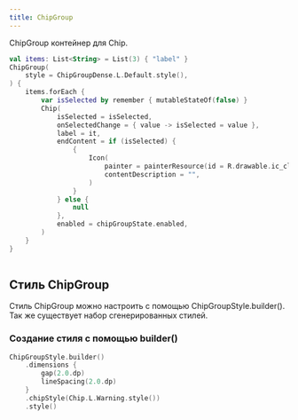 ```yaml
---
title: ChipGroup
---
```


ChipGroup контейнер для Chip.

```kotlin
val items: List<String> = List(3) { "label" }
ChipGroup(
    style = ChipGroupDense.L.Default.style(),
) {
    items.forEach {
        var isSelected by remember { mutableStateOf(false) }
        Chip(
            isSelected = isSelected,
            onSelectedChange = { value -> isSelected = value },
            label = it,
            endContent = if (isSelected) {
                {
                    Icon(
                        painter = painterResource(id = R.drawable.ic_close_24),
                        contentDescription = "",
                    )
                }
            } else {
                null
            },
            enabled = chipGroupState.enabled,
        )
    }
}
        
```

## Стиль ChipGroup

Стиль ChipGroup можно настроить с помощью ChipGroupStyle.builder(). Так же существует набор сгенерированных стилей.

### Создание стиля с помощью builder()

```kotlin
ChipGroupStyle.builder()
    .dimensions {
        gap(2.0.dp)
        lineSpacing(2.0.dp)
    }
    .chipStyle(Chip.L.Warning.style())
    .style()
```
